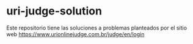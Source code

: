 # uri-judge-solution
Este repositorio tiene las soluciones a problemas planteados por el sitio web 
https://www.urionlinejudge.com.br/judge/en/login
